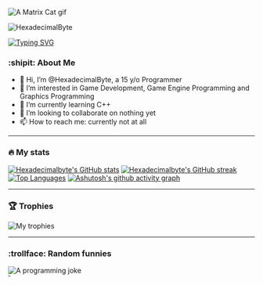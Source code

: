 ![A Matrix Cat gif](https://media3.giphy.com/media/FcqKy4Kj7XOK0hCW4g/giphy.webp?cid=6c09b952c599db6286f6401cc4bcc0fb64ebdf9431498c3a&rid=giphy.webp&ct=g)
<!--- <img src="https://komarev.com/ghpvc/?username=hexadecimalbyte&style=flat-square&color=blue" alt=""/> --->

![HexadecimalByte](https://github.com/HexadecimalByte/HexadecimalByte/blob/5a3e1f227b98851f65b796a093c2c5918dbf3877/assets/rE0fWpx0.gif)

[![Typing SVG](https://readme-typing-svg.demolab.com?font=Fira+Code&pause=1000&width=435&lines=Game+Developer;Graphics+Programmer;Learning+C%2B%2B)](https://git.io/typing-svg)

### :shipit: About Me

- 👋 Hi, I’m @HexadecimalByte, a 15 y/o Programmer
- 👀 I’m interested in Game Development, Game Engine Programming and Graphics Programming
- 🌱 I’m currently learning C++
- 💞️ I’m looking to collaborate on nothing yet
- 📫 How to reach me: currently not at all

---

<!---
HexadecimalByte/HexadecimalByte is a ✨ special ✨ repository because its `README.md` (this file) appears on your GitHub profile.
You can click the Preview link to take a look at your changes.
--->
### :fire: My stats
[![Hexadecimalbyte's GitHub stats](https://github-readme-stats.vercel.app/api?username=hexadecimalbyte&theme=merko)](https://github.com/anuraghazra/github-readme-stats)
[![Hexadecimalbyte's GitHub streak](https://github-readme-streak-stats.herokuapp.com?user=Hexadecimalbyte&theme=dark)](https://git.io/streak-stats)
[![Top Languages](https://github-readme-stats.vercel.app/api/top-langs/?username=hexadecimalbyte&theme=dark&layout=compact)](https://github.com/anuraghazra/github-readme-stats)
[![Ashutosh's github activity graph](https://github-readme-activity-graph.vercel.app/graph?username=Hexadecimalbyte&theme=github-compact)](https://github.com/ashutosh00710/github-readme-activity-graph)



---

### :trophy: Trophies

![My trophies](https://github-profile-trophy.vercel.app/?username=hexadecimalbyte&theme=discord)



---

### :trollface: Random funnies

![A programming joke](https://readme-jokes.vercel.app/api)
<br/>
<sup><sub><sup><sub><sup><sub>Hi</sub></sup>
</sub></sup>
</sub></sup>

